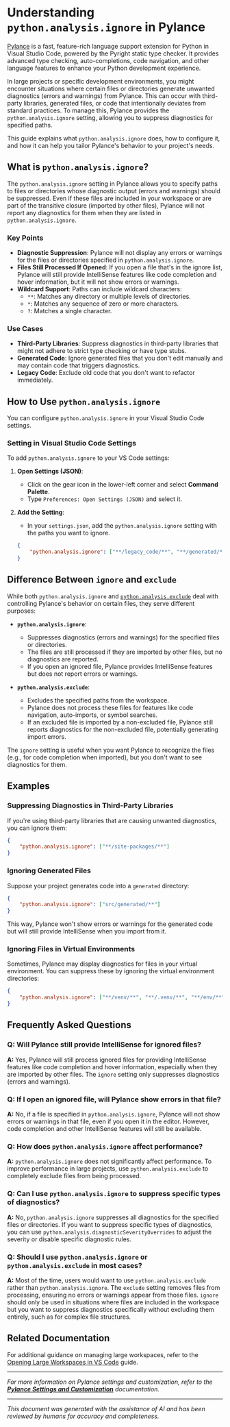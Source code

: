 # Understanding `python.analysis.ignore` in Pylance

[Pylance](https://marketplace.visualstudio.com/items?itemName=ms-python.vscode-pylance) is a fast, feature-rich language support extension for Python in Visual Studio Code, powered by the Pyright static type checker. It provides advanced type checking, auto-completions, code navigation, and other language features to enhance your Python development experience.

In large projects or specific development environments, you might encounter situations where certain files or directories generate unwanted diagnostics (errors and warnings) from Pylance. This can occur with third-party libraries, generated files, or code that intentionally deviates from standard practices. To manage this, Pylance provides the `python.analysis.ignore` setting, allowing you to suppress diagnostics for specified paths.

This guide explains what `python.analysis.ignore` does, how to configure it, and how it can help you tailor Pylance's behavior to your project's needs.

## What is `python.analysis.ignore`?

The `python.analysis.ignore` setting in Pylance allows you to specify paths to files or directories whose diagnostic output (errors and warnings) should be suppressed. Even if these files are included in your workspace or are part of the transitive closure (imported by other files), Pylance will not report any diagnostics for them when they are listed in `python.analysis.ignore`.

### Key Points

- **Diagnostic Suppression**: Pylance will not display any errors or warnings for the files or directories specified in `python.analysis.ignore`.
- **Files Still Processed If Opened**: If you open a file that's in the ignore list, Pylance will still provide IntelliSense features like code completion and hover information, but it will not show errors or warnings.
- **Wildcard Support**: Paths can include wildcard characters:
  - `**`: Matches any directory or multiple levels of directories.
  - `*`: Matches any sequence of zero or more characters.
  - `?`: Matches a single character.

### Use Cases

- **Third-Party Libraries**: Suppress diagnostics in third-party libraries that might not adhere to strict type checking or have type stubs.
- **Generated Code**: Ignore generated files that you don't edit manually and may contain code that triggers diagnostics.
- **Legacy Code**: Exclude old code that you don't want to refactor immediately.

## How to Use `python.analysis.ignore`

You can configure `python.analysis.ignore` in your Visual Studio Code settings.

### Setting in Visual Studio Code Settings

To add `python.analysis.ignore` to your VS Code settings:

1. **Open Settings (JSON)**:

   - Click on the gear icon in the lower-left corner and select **Command Palette**.
   - Type `Preferences: Open Settings (JSON)` and select it.

2. **Add the Setting**:

   - In your `settings.json`, add the `python.analysis.ignore` setting with the paths you want to ignore.

   ```json
   {
       "python.analysis.ignore": ["**/legacy_code/**", "**/generated/**", "**/third_party/**"]
   }
   ```

## Difference Between `ignore` and `exclude`

While both `python.analysis.ignore` and [`python.analysis.exclude`](python_analysis_exclude.md) deal with controlling Pylance's behavior on certain files, they serve different purposes:

- **`python.analysis.ignore`**:

  - Suppresses diagnostics (errors and warnings) for the specified files or directories.
  - The files are still processed if they are imported by other files, but no diagnostics are reported.
  - If you open an ignored file, Pylance provides IntelliSense features but does not report errors or warnings.

- **`python.analysis.exclude`**:

  - Excludes the specified paths from the workspace.
  - Pylance does not process these files for features like code navigation, auto-imports, or symbol searches.
  - If an excluded file is imported by a non-excluded file, Pylance still reports diagnostics for the non-excluded file, potentially generating import errors.

The `ignore` setting is useful when you want Pylance to recognize the files (e.g., for code completion when imported), but you don't want to see diagnostics for them.

## Examples

### Suppressing Diagnostics in Third-Party Libraries

If you're using third-party libraries that are causing unwanted diagnostics, you can ignore them:

```json
{
    "python.analysis.ignore": ["**/site-packages/**"]
}
```

### Ignoring Generated Files

Suppose your project generates code into a `generated` directory:

```json
{
    "python.analysis.ignore": ["src/generated/**"]
}
```

This way, Pylance won't show errors or warnings for the generated code but will still provide IntelliSense when you import from it.

### Ignoring Files in Virtual Environments

Sometimes, Pylance may display diagnostics for files in your virtual environment. You can suppress these by ignoring the virtual environment directories:

```json
{
    "python.analysis.ignore": ["**/venv/**", "**/.venv/**", "**/env/**"]
}
```

## Frequently Asked Questions

### Q: Will Pylance still provide IntelliSense for ignored files?

**A:** Yes, Pylance will still process ignored files for providing IntelliSense features like code completion and hover information, especially when they are imported by other files. The `ignore` setting only suppresses diagnostics (errors and warnings).

### Q: If I open an ignored file, will Pylance show errors in that file?

**A:** No, if a file is specified in `python.analysis.ignore`, Pylance will not show errors or warnings in that file, even if you open it in the editor. However, code completion and other IntelliSense features will still be available.

### Q: How does `python.analysis.ignore` affect performance?

**A:** `python.analysis.ignore` does not significantly affect performance. To improve performance in large projects, use `python.analysis.exclude` to completely exclude files from being processed.

### Q: Can I use `python.analysis.ignore` to suppress specific types of diagnostics?

**A:** No, `python.analysis.ignore` suppresses all diagnostics for the specified files or directories. If you want to suppress specific types of diagnostics, you can use `python.analysis.diagnosticSeverityOverrides` to adjust the severity or disable specific diagnostic rules.

### Q: Should I use `python.analysis.ignore` or `python.analysis.exclude` in most cases?

**A:** Most of the time, users would want to use `python.analysis.exclude` rather than `python.analysis.ignore`. The `exclude` setting removes files from processing, ensuring no errors or warnings appear from those files. `ignore` should only be used in situations where files are included in the workspace but you want to suppress diagnostics specifically without excluding them entirely, such as for complex file structures.

## Related Documentation

For additional guidance on managing large workspaces, refer to the [Opening Large Workspaces in VS Code](https://github.com/microsoft/pylance-release/wiki/Opening-Large-Workspaces-in-VS-Code#manually-configure-your-workspace) guide.

---

*For more information on Pylance settings and customization, refer to the **[Pylance Settings and Customization](https://code.visualstudio.com/docs/python/settings-reference#_python-languag-server-settings)** documentation.*

---

*This document was generated with the assistance of AI and has been reviewed by humans for accuracy and completeness.*

